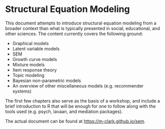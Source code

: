 # Structural Equation Modeling

This document attempts to introduce structural equation modeling from a broader context than what is typically presented in social, educational, and other sciences.  The content currently covers the following ground:

- Graphical models
- Latent variable models
- SEM
- Growth curve models
- Mixture models
- Item response theory
- Topic modeling
- Bayesian non-parametric models
- An overview of other miscellaneous models (e.g. recommender systems)


The first few chapters also serve as the basis of a workshop, and include a brief introduction to R that will be enough for one to follow along with the tools used (e.g. <span class="pack">psych</span>, <span class="pack">lavaan</span>, and <span class="pack">mediation</span> packages).

The actual document can be found at https://m-clark.github.io/sem.
